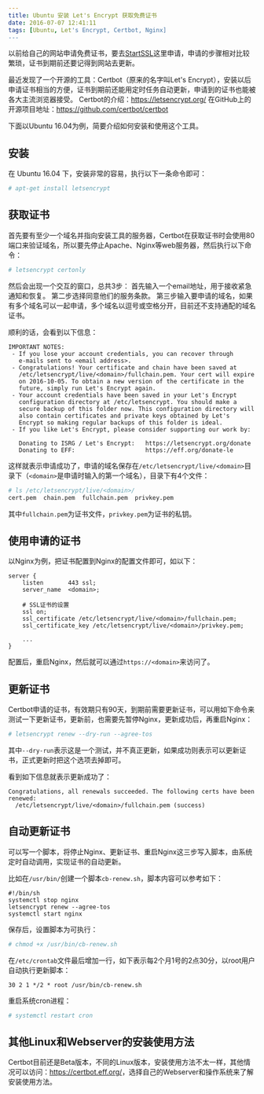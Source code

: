 ```yaml
---
title: Ubuntu 安装 Let's Encrypt 获取免费证书
date: 2016-07-07 12:41:11
tags: [Ubuntu, Let's Encrypt, Certbot, Nginx]
---
```

以前给自己的网站申请免费证书，要去[StartSSL](https://www.startssl.com/)这里申请，申请的步骤相对比较繁琐，证书到期前还要记得到网站去更新。

最近发现了一个开源的工具：Certbot（原来的名字叫Let's Encrypt），安装以后申请证书相当的方便，证书到期前还能用定时任务自动更新，申请到的证书也能被各大主流浏览器接受。
Certbot的介绍：<https://letsencrypt.org/>
在GitHub上的开源项目地址：<https://github.com/certbot/certbot>

下面以Ubuntu 16.04为例，简要介绍如何安装和使用这个工具。

## 安装
在 Ubuntu 16.04 下，安装非常的容易，执行以下一条命令即可：
``` bash
# apt-get install letsencrypt 
```

## 获取证书
首先要有至少一个域名并指向安装工具的服务器，Certbot在获取证书时会使用80端口来验证域名，所以要先停止Apache、Nginx等web服务器，然后执行以下命令：
``` bash
# letsencrypt certonly
```

然后会出现一个交互的窗口，总共3步：
首先输入一个email地址，用于接收紧急通知和恢复。
第二步选择同意他们的服务条款。
第三步输入要申请的域名，如果有多个域名可以一起申请，多个域名以逗号或空格分开，目前还不支持通配的域名证书。

顺利的话，会看到以下信息：
``` text
IMPORTANT NOTES:
 - If you lose your account credentials, you can recover through
   e-mails sent to <email address>.
 - Congratulations! Your certificate and chain have been saved at
   /etc/letsencrypt/live/<domain>/fullchain.pem. Your cert will expire
   on 2016-10-05. To obtain a new version of the certificate in the
   future, simply run Let's Encrypt again.
 - Your account credentials have been saved in your Let's Encrypt
   configuration directory at /etc/letsencrypt. You should make a
   secure backup of this folder now. This configuration directory will
   also contain certificates and private keys obtained by Let's
   Encrypt so making regular backups of this folder is ideal.
 - If you like Let's Encrypt, please consider supporting our work by:

   Donating to ISRG / Let's Encrypt:   https://letsencrypt.org/donate
   Donating to EFF:                    https://eff.org/donate-le
```

这样就表示申请成功了，申请的域名保存在`/etc/letsencrypt/live/<domain>`目录下（`<domain>`是申请时输入的第一个域名），目录下有4个文件：
``` bash
# ls /etc/letsencrypt/live/<domain>/
cert.pem  chain.pem  fullchain.pem  privkey.pem
```
其中`fullchain.pem`为证书文件，`privkey.pem`为证书的私钥。

## 使用申请的证书
以Nginx为例，把证书配置到Nginx的配置文件即可，如以下：
``` text
server {
    listen       443 ssl;
    server_name  <domain>;
    
    # SSL证书的设置
    ssl on;
    ssl_certificate /etc/letsencrypt/live/<domain>/fullchain.pem;
    ssl_certificate_key /etc/letsencrypt/live/<domain>/privkey.pem;
	
	...
}
```

配置后，重启Nginx，然后就可以通过`https://<domain>`来访问了。

## 更新证书
Certbot申请的证书，有效期只有90天，到期前需要更新证书，可以用如下命令来测试一下更新证书，更新前，也需要先暂停Nginx，更新成功后，再重启Nginx：
``` bash
# letsencrypt renew --dry-run --agree-tos
```
其中`--dry-run`表示这是一个测试，并不真正更新，如果成功则表示可以更新证书，正式更新时把这个选项去掉即可。

看到如下信息就表示更新成功了：
``` text
Congratulations, all renewals succeeded. The following certs have been renewed:
  /etc/letsencrypt/live/<domain>/fullchain.pem (success)
```

## 自动更新证书
可以写一个脚本，将停止Nginx、更新证书、重启Nginx这三步写入脚本，由系统定时自动调用，实现证书的自动更新。

比如在`/usr/bin/`创建一个脚本`cb-renew.sh`，脚本内容可以参考如下：
``` text
#!/bin/sh
systemctl stop nginx
letsencrypt renew --agree-tos
systemctl start nginx
```

保存后，设置脚本为可执行：
``` bash
# chmod +x /usr/bin/cb-renew.sh
```

在`/etc/crontab`文件最后增加一行，如下表示每2个月1号的2点30分，以root用户自动执行更新脚本：
``` text
30 2 1 */2 * root /usr/bin/cb-renew.sh
```

重启系统cron进程：
``` bash
# systemctl restart cron
```

## 其他Linux和Webserver的安装使用方法
Certbot目前还是Beta版本，不同的Linux版本，安装使用方法不太一样，其他情况可以访问：<https://certbot.eff.org/>，选择自己的Webserver和操作系统来了解安装使用方法。
